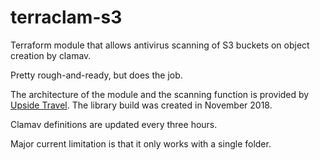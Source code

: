 # terraclam-s3

Terraform module that allows antivirus scanning of S3 buckets on object creation
by clamav.

Pretty rough-and-ready, but does the job.

The architecture of the module and the scanning function is provided by
[Upside Travel](https://github.com/upsidetravel/bucket-antivirus-function). The
library build was created in November 2018.

Clamav definitions are updated every three hours.

Major current limitation is that it only works with a single folder.
